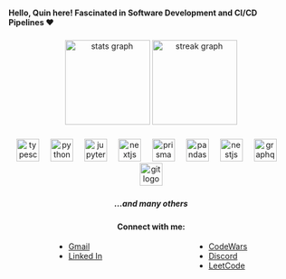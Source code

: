 <h4 align="left">Hello, Quin here! Fascinated in Software Development and CI/CD Pipelines ❤</h4>

###

<div align="center">
  <img src="https://github-readme-stats.vercel.app/api?username=quin1stein&hide_title=false&hide_rank=true&show_icons=true&include_all_commits=true&count_private=true&disable_animations=false&theme=dark&locale=en&hide_border=true&order=1" height="150" alt="stats graph" />
  <img src="https://streak-stats.demolab.com?user=quin1stein&locale=en&mode=daily&theme=dark&hide_border=true&border_radius=5&order=3" height="150" alt="streak graph" />
</div>

###

<div align="center">
  <img src="https://cdn.jsdelivr.net/gh/devicons/devicon/icons/typescript/typescript-original.svg" height="40" alt="typescript logo" />
  <img width="12" />
  <img src="https://cdn.jsdelivr.net/gh/devicons/devicon/icons/python/python-original.svg" height="40" alt="python logo" />
  <img width="12" />
  <img src="https://cdn.jsdelivr.net/gh/devicons/devicon/icons/jupyter/jupyter-original.svg" height="40" alt="jupyter logo" />
  <img width="12" />
  <img src="https://cdn.jsdelivr.net/gh/devicons/devicon/icons/nextjs/nextjs-original.svg" height="40" alt="nextjs logo" />
  <img width="12" />
  <img src="https://cdn.simpleicons.org/prisma/2D3748" height="40" alt="prisma logo" />
  <img width="12" />
  <img src="https://cdn.jsdelivr.net/gh/devicons/devicon/icons/pandas/pandas-original.svg" height="40" alt="pandas logo" />
  <img width="12" />
  <img src="https://cdn.jsdelivr.net/gh/devicons/devicon/icons/nestjs/nestjs-original.svg" height="40" alt="nestjs logo" />
  <img width="12" />
  <img src="https://cdn.jsdelivr.net/gh/devicons/devicon/icons/graphql/graphql-plain.svg" height="40" alt="graphql logo" />
  <img width="12" />
  <img src="https://cdn.jsdelivr.net/gh/devicons/devicon/icons/git/git-original.svg" height="40" alt="git logo" />
</div>

###

<h5 align="center">...and many others</h5>

###

<h4 align="center">Connect with me:</h4>

<div style="display: flex; justify-content: space-around; align-items: center; height: 50px; width: 100%;">
  <ul style="display: block; height: 100%;">
    <li><a href="mailto:suedadken@gmail.com">Gmail</a></li>
    <li><a href="https://www.linkedin.com/in/alquin-suedad/">Linked In</a></li>
      </ul>
  <ul style="display: block; height: 100%;">
    <li><a href="https://www.codewars.com/users/quinni">CodeWars</a></li>
    <li><a href="https://discord.com/users/751747538859851796">Discord</a></li>
  <li><a href="https://leetcode.com/u/kinSD/">LeetCode</a></li>
  </ul>
</div>
